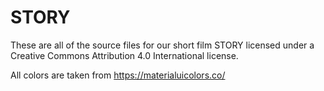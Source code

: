 # STORY

These are all of the source files for our short film STORY licensed under a Creative Commons Attribution 4.0 International license.

All colors are taken from https://materialuicolors.co/
